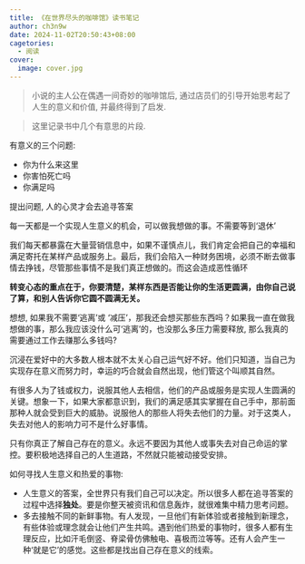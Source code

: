 ```yaml
---
title: 《在世界尽头的咖啡馆》读书笔记
author: ch3n9w
date: 2024-11-02T20:50:43+08:00
cagetories:
  - 阅读
cover:
  image: cover.jpg
---
```


> 小说的主人公在偶遇一间奇妙的咖啡馆后, 通过店员们的引导开始思考起了人生的意义和价值, 并最终得到了启发.

> 这里记录书中几个有意思的片段.

有意义的三个问题:

- 你为什么来这里
- 你害怕死亡吗
- 你满足吗

提出问题, 人的心灵才会去追寻答案

每一天都是一个实现人生意义的机会，可以做我想做的事。不需要等到‘退休’

我们每天都暴露在大量营销信息中，如果不谨慎点儿，我们肯定会把自己的幸福和满足寄托在某样产品或服务上。最后，我们会陷入一种财务困境，必须不断去做事情去挣钱，尽管那些事情不是我们真正想做的。而这会造成恶性循环

**转变心态的重点在于，你要清楚，某样东西是否能让你的生活更圆满，由你自己说了算，和别人告诉你它圆不圆满无关。**

想想, 如果我不需要‘逃离’或 ‘减压’，那我还会想买那些东西吗？如果我一直在做我想做的事，那么我应该没什么可‘逃离’的，也没那么多压力需要释放, 那么我真的需要通过工作去赚那么多钱吗?

沉浸在爱好中的大多数人根本就不太关心自己运气好不好。他们只知道，当自己为实现存在意义而努力时，幸运的巧合就会自然出现，他们管这个叫顺其自然。

有很多人为了钱或权力，说服其他人去相信，他们的产品或服务是实现人生圆满的关键。想象一下，如果大家都意识到，我们的满足感其实掌握在自己手中，那前面那种人就会受到巨大的威胁。说服他人的那些人将失去他们的力量。对于这类人，失去对他人的影响力可不是什么好事情。

只有你真正了解自己存在的意义。永远不要因为其他人或事失去对自己命运的掌控。要积极地选择自己的人生道路，不然就只能被动接受安排。

如何寻找人生意义和热爱的事物:

- 人生意义的答案，全世界只有我们自己可以决定。所以很多人都在追寻答案的过程中选择**独处**。要是你整天被资讯和信息轰炸，就很难集中精力思考问题。
- 多去接触不同的新鲜事物。有人发现，一旦他们有新体验或者接触到新理念，有些体验或理念就会让他们产生共鸣。遇到他们热爱的事物时，很多人都有生理反应，比如汗毛倒竖、脊梁骨仿佛触电、喜极而泣等等。还有人会产生一种‘就是它’的感觉。这些都是找出自己存在意义的线索。
